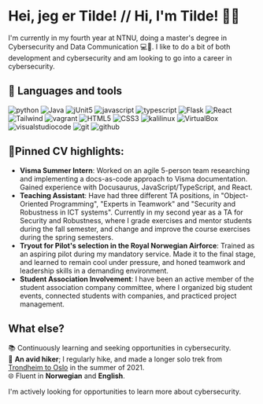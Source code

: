 <!--TODO: Add banner-->
<h1> Hei, jeg er Tilde! // Hi, I'm Tilde! 🙋‍♀️</h1>

I'm currently in my fourth year at NTNU, doing a master's degree in Cybersecurity and Data Communication 💻🔐.
I like to do a bit of both development and cybersecurity and am looking to go into a career in cybersecurity. 

<h2>💼 Languages and tools</h2>

![python](https://img.shields.io/badge/Python-black?logo=python)
![Java](https://img.shields.io/badge/Java-black?logo=java)
![jUnit5](https://img.shields.io/badge/jUnit5-black?logo=junit5)
![javascript](https://img.shields.io/badge/JavaScript-black?logo=javascript)
![typescript](https://img.shields.io/badge/TypeScript-black?logo=typescript)
![Flask](https://img.shields.io/badge/flask-black?logo=flask)
![React](https://img.shields.io/badge/React-black?logo=React)
![Tailwind](https://img.shields.io/badge/tailwindcss-black?logo=tailwindcss)
![vagrant](https://img.shields.io/badge/Vagrant-black?logo=vagrant)
![HTML5](https://img.shields.io/badge/HTML5-black?logo=HTML5)
![CSS3](https://img.shields.io/badge/CSS3-black?logo=CSS3)
![kalilinux](https://img.shields.io/badge/KaliLinux-black?logo=kalilinux)
![VirtualBox](https://img.shields.io/badge/VirtualBox-black?logo=VirtualBox)
![visualstudiocode](https://img.shields.io/badge/VisualStudioCode-black?logo=visualstudiocode)
![git](https://img.shields.io/badge/git-black?logo=git)
![github](https://img.shields.io/badge/github-black?logo=github)



<h2>📌Pinned CV highlights:</h2>

- **Visma Summer Intern**: Worked on an agile 5-person team researching and implementing a docs-as-code approach to Visma documentation. Gained experience with Docusaurus, JavaScript/TypeScript, and React.
- **Teaching Assistant**: Have had three different TA positions, in "Object-Oriented Programming", "Experts in Teamwork" and "Security and Robustness in ICT systems". Currently in my second year as a TA for Security and Robustness, where I grade exercises and mentor students during the fall semester, and change and improve the course exercises during the spring semesters.
- **Tryout for Pilot's selection in the Royal Norwegian Airforce**: Trained as an aspiring pilot during my mandatory service. Made it to the final stage, and learned to remain cool under pressure, and honed teamwork and leadership skills in a demanding environment.
- **Student Association Involvement**: I have been an active member of the student association company committee, where I organized big student events, connected students with companies, and practiced project management.

<h2>What else?</h2>

📚 Continuously learning and seeking opportunities in cybersecurity.<br> <!--TODO: Link to blog/"docs" page once created-->
🌲 **An avid hiker**; I regularly hike, and made a longer solo trek from [Trondheim to Oslo](https://www.budstikka.no/tilde-20-reiser-hjem-fra-trondheim-til-fots/s/5-55-1085043) in the summer of 2021.<br> <!--TODO: Add img of hiking trip and link to budstikka article-->
🌐 Fluent in **Norwegian** and **English**.<br> 


I'm actively looking for opportunities to learn more about cybersecurity. 


